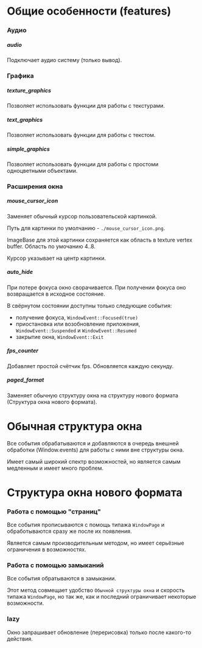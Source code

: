 # Общие особенности (features)

### Аудио

##### audio

Подключает аудио систему (только вывод).



### Графика

##### texture_graphics

Позволяет использовать функции для работы с текстурами.

##### text_graphics

Позволяет использовать функции для работы с текстом.

##### simple_graphics

Позволяет использовать функции для работы с простоми одноцветными объектами.



### Расширения окна

##### mouse_cursor_icon

Заменяет обычный курсор пользовательской картинкой.

Путь для картинки по умолчанию - `./mouse_cursor_icon.png`.

ImageBase для этой картинки сохраняется как область в texture vertex buffer.
Область по умочанию 4..8.

Курсор указывает на центр картинки.

##### auto_hide

При потере фокуса окно сворачивается.
При получении фокуса оно возвращается в исходное состояние.

В свёрнутом состоянии доступны только следующие события:
 - получение фокуса, `WindowEvent::Focused(true)`
 - приостановка или возобновление приложения,
 `WindowEvent::Suspended` и `WindowEvent::Resumed`
 - закрытие окна, `WindowEvent::Exit`


##### fps_counter

Добавляет простой счётчик fps. Обновляется каждую секунду.

##### paged_format

Заменяет обычную структуру окна на структуру нового формата (Структура окна нового формата).



# Обычная структура окна

Все события обрабатываются и добавляются в очередь внешней обработки (Window.events)
для работы с ними вне структуры окна.

Имеет самый широкий спектр возможностей, но является самым медленным и имеет много проблем.



# Структура окна нового формата

### Работа с помощью "страниц"

Все события прописываются с помощь типажа `WindowPage`
и обработываются сразу же после их появления.

Является самым производительным методом, но имеет серьёзные ограничения в возможностях.

### Работа с помощью замыканий

Все события обратываются в замыкании.

Этот метод совмещает удобство `Обычной структуры окна` и скорость типажа `WindowPage`, но так же, как и последний ограничивает некоторые возможности.

### lazy

Окно запрашивает обновление (перерисовка) только после какого-то действия.